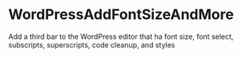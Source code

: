 WordPressAddFontSizeAndMore
===========================

Add a third bar to the WordPress editor that ha font size, font select, subscripts, superscripts, code cleanup, and styles

